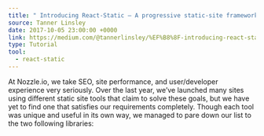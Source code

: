 ```yaml
---
title: " Introducing React-Static — A progressive static-site framework for React!"
source: Tanner Linsley
date: 2017-10-05 23:00:00 +0000
link: https://medium.com/@tannerlinsley/%EF%B8%8F-introducing-react-static-a-progressive-static-site-framework-for-react-3470d2a51ebc
type: Tutorial
tool:
  - react-static
---
```

At Nozzle.io, we take SEO, site performance, and user/developer experience very seriously. Over the last year, we’ve launched many sites using different static site tools that claim to solve these goals, but we have yet to find one that satisfies our requirements completely. Though each tool was unique and useful in its own way, we managed to pare down our list to the two following libraries:





